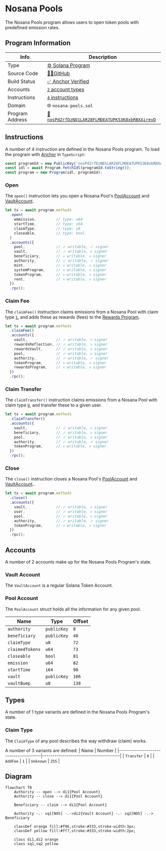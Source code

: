 # Nosana Pools

The Nosana Pools program allows users to open token pools with predefined emission rates.

<!-- BEGIN_NOS_DOCS -->

## Program Information

| Info            | Description                                                                                                                         |
|-----------------|-------------------------------------------------------------------------------------------------------------------------------------|
| Type            | [⚙️ Solana Program](https://docs.solana.com/developing/intro/programs#on-chain-programs)                                            |
| Source Code     | [👨‍💻GitHub](https://github.com/nosana-ci/nosana-programs)                                                                         |
| Build Status    | [✅ Anchor Verified](https://www.apr.dev/program/nosPdZrfDzND1LAR28FLMDEATUPK53K8xbRBXAirevD)                                        |
| Accounts        | [`2` account types](#accounts)                                                                                                      |
| Instructions    | [`4` instructions](#instructions)                                                                                                   |
| Domain          | 🌐 `nosana-pools.sol`                                                                                                               |
| Program Address | [🧭 `nosPdZrfDzND1LAR28FLMDEATUPK53K8xbRBXAirevD`](https://explorer.solana.com/address/nosPdZrfDzND1LAR28FLMDEATUPK53K8xbRBXAirevD) |

## Instructions

A number of 4 instruction are defined in the Nosana Pools program.
To load the program with [Anchor](https://coral-xyz.github.io/anchor/ts/index.html) in `TypeScript`:

```typescript
const programId = new PublicKey('nosPdZrfDzND1LAR28FLMDEATUPK53K8xbRBXAirevD');
const idl = await Program.fetchIdl(programId.toString());
const program = new Program(idl, programId);
```

### Open

The `open()` instruction lets you open a Nosana Pool's [PoolAccount](#pool-account)
and [VaultAccount](#vault-account).

```typescript
let tx = await program.methods
  .open(
    emmission,         // type: u64
    startTime,         // type: i64
    claimType,         // type: u8
    closeable,         // type: bool
  )
  .accounts({
    pool,              // ✓ writable, ✓ signer
    vault,             // ✓ writable, 𐄂 signer
    beneficiary,       // 𐄂 writable, 𐄂 signer
    authority,         // ✓ writable, ✓ signer
    mint,              // 𐄂 writable, 𐄂 signer
    systemProgram,     // 𐄂 writable, 𐄂 signer
    tokenProgram,      // 𐄂 writable, 𐄂 signer
    rent,              // 𐄂 writable, 𐄂 signer
  })
  .rpc();
```

### Claim Fee

The `claimFee()` instruction claims emissions from a Nosana Pool
with claim type [`1`](#claim-type),
and adds these as rewards (fees) to the [Rewards Program](/programs/rewards).

```typescript
let tx = await program.methods
  .claimFee()
  .accounts({
    vault,             // ✓ writable, 𐄂 signer
    rewardsReflection, // ✓ writable, 𐄂 signer
    rewardsVault,      // ✓ writable, 𐄂 signer
    pool,              // ✓ writable, 𐄂 signer
    authority,         // ✓ writable, ✓ signer
    tokenProgram,      // 𐄂 writable, 𐄂 signer
    rewardsProgram,    // 𐄂 writable, 𐄂 signer
  })
  .rpc();
```

### Claim Transfer

The `claimTransfer()` instruction claims emissions from a Nosana Pool
with claim type [`0`](#claim-type),
and transfer these to a given user.

```typescript
let tx = await program.methods
  .claimTransfer()
  .accounts({
    vault,             // ✓ writable, 𐄂 signer
    beneficiary,       // ✓ writable, 𐄂 signer
    pool,              // ✓ writable, 𐄂 signer
    authority,         // ✓ writable, ✓ signer
    tokenProgram,      // 𐄂 writable, 𐄂 signer
  })
  .rpc();
```

### Close

The `close()` instruction closes a Nosana Pool's [PoolAccount](#pool-account)
and [VaultAccount](#vault-account)..

```typescript
let tx = await program.methods
  .close()
  .accounts({
    vault,             // ✓ writable, 𐄂 signer
    user,              // ✓ writable, 𐄂 signer
    pool,              // ✓ writable, 𐄂 signer
    authority,         // ✓ writable, ✓ signer
    tokenProgram,      // 𐄂 writable, 𐄂 signer
  })
  .rpc();
```

## Accounts

A number of 2 accounts make up for the Nosana Pools Program's state.

### Vault Account

The `VaultAccount` is a regular Solana Token Account.

### Pool Account

The `PoolAccount` struct holds all the information for any given pool.

| Name                        | Type                        | Offset  |
|-----------------------------|-----------------------------|---------|
| `authority`                 | `publicKey`                 | `8`     |
| `beneficiary`               | `publicKey`                 | `40`    |
| `claimType`                 | `u8`                        | `72`    |
| `claimedTokens`             | `u64`                       | `73`    |
| `closeable`                 | `bool`                      | `81`    |
| `emission`                  | `u64`                       | `82`    |
| `startTime`                 | `i64`                       | `90`    |
| `vault`                     | `publicKey`                 | `106`   |
| `vaultBump`                 | `u8`                        | `138`   |

## Types

A number of 1 type variants are defined in the Nosana Pools Program's state.

### Claim Type

The `ClaimType` of any pool describes the way withdraw (claim) works.

A number of 3 variants are defined:
| Name                                  | Number                                |
|---------------------------------------|---------------------------------------|
| `Transfer`                            | `0`                                   |
| `AddFee`                              | `1`                                   |
| `Unknown`                             | `255`                                 |

<!-- END_NOS_DOCS -->

## Diagram

```mermaid
flowchart TB
    Authority -- open --> di1{Pool Account}
    Authority -- close --> di1{Pool Account}

    Beneficiary -- claim --> di1{Pool Account}

    Authority -.- sq1[NOS] -.->di2{Vault Account} -.- sq2[NOS] -.-> Beneficiary

    classDef orange fill:#f96,stroke:#333,stroke-width:3px;
    classDef yellow fill:#ff7,stroke:#333,stroke-width:2px;

    class di1,di2 orange
    class sq1,sq2 yellow
```

